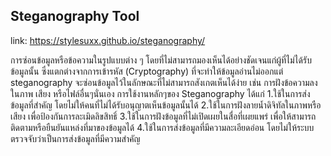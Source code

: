 ## Steganography Tool
link: https://stylesuxx.github.io/steganography/

การซ่อนข้อมูลหรือข้อความในรูปแบบต่าง ๆ โดยที่ไม่สามารถมองเห็นได้อย่างชัดเจนแก่ผู้ที่ไม่ได้รับข้อมูลนั้น 
ซึ่งแตกต่างจากการเข้ารหัส (Cryptography) ที่จะทำให้ข้อมูลอ่านไม่ออกแต่ steganography จะซ่อนข้อมูลไว้ในลักษณะที่ไม่สามารถสังเกตเห็นได้ง่าย เช่น การฝังข้อความลงในภาพ เสียง หรือไฟล์อื่นๆนั่นเอง
การใช้งานหลักๆของ Steganography ได้แก่
1.ใช้ในการส่งข้อมูลที่สำคัญ โดยไม่ให้คนที่ไม่ได้รับอนุญาตเห็นข้อมูลนั้นได้ 
2.ใช้ในการฝังลายน้ำดิจิทัลในภาพหรือเสียง เพื่อป้องกันการละเมิดลิขสิทธิ์
3.ใช้ในการฝังข้อมูลที่ไม่เปิดเผยในสื่อที่เผยแพร่ เพื่อให้สามารถติดตามหรือยืนยันแหล่งที่มาของข้อมูลได้
4.ใช้ในการส่งข้อมูลที่มีความละเอียดอ่อน โดยไม่ให้ระบบตรวจจับว่าเป็นการส่งข้อมูลที่มีความสำคัญ
